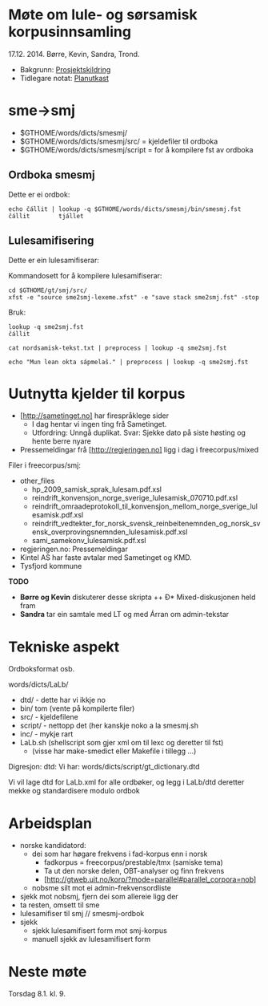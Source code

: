 # Møte om lule- og sørsamisk korpusinnsamling 

17.12. 2014. Børre, Kevin, Sandra, Trond.

* Bakgrunn: [Prosjektskildring](../Prosjektskildring.html)
* Tidlegare notat: [Planutkast](../Planutkast.html)

# sme→smj

* $GTHOME/words/dicts/smesmj/
* $GTHOME/words/dicts/smesmj/src/ = kjeldefiler til ordboka
* $GTHOME/words/dicts/smesmj/script = for å kompilere fst av ordboka

## Ordboka smesmj

Dette er ei ordbok:

```
echo čállit | lookup -q $GTHOME/words/dicts/smesmj/bin/smesmj.fst 
čállit        tjállet
```

## Lulesamifisering

Dette er ein lulesamifiserar:

Kommandosett for å kompilere lulesamifiserar: 

```
cd $GTHOME/gt/smj/src/
xfst -e "source sme2smj-lexeme.xfst" -e "save stack sme2smj.fst" -stop
```

Bruk:

```
lookup -q sme2smj.fst
čállit

cat nordsamisk-tekst.txt | preprocess | lookup -q sme2smj.fst

echo "Mun lean okta sápmelaš." | preprocess | lookup -q sme2smj.fst
```

# Uutnytta kjelder til korpus

* [http://sametinget.no] har firespråklege sider
    - I dag hentar vi ingen ting frå Sametinget. 
    - Utfordring: Unngå duplikat. Svar: Sjekke dato på siste høsting og hente berre nyare
* Pressemeldingar frå [http://regjeringen.no] ligg i dag i freecorpus/mixed

 
Filer i freecorpus/smj:

* other_files
    - hp_2009_samisk_sprak_lulesam.pdf.xsl
    - reindrift_konvensjon_norge_sverige_lulesamisk_070710.pdf.xsl
    - reindrift_omraadeprotokoll_til_konvensjon_mellom_norge_sverige_lulesamisk.pdf.xsl
    - reindrift_vedtekter_for_norsk_svensk_reinbeitenemnden_og_norsk_svensk_overprovingsnemnden_lulesamisk.pdf.xsl
    - sami_samekonv_lulesamisk.pdf.xsl
* regjeringen.no: Pressemeldingar
* Kintel AS har faste avtalar med Sametinget og KMD.
* Tysfjord kommune

**TODO**

* **Børre og Kevin** diskuterer desse skripta ++
Đ* Mixed-diskusjonen held fram
* **Sandra** tar ein samtale med LT og med Árran om admin-tekstar

# Tekniske aspekt

Ordboksformat osb.

words/dicts/LaLb/

* dtd/ - dette har vi ikkje no
* bin/ tom (vente på kompilerte filer)
* src/ - kjeldefilene
* script/ - nettopp det (her kanskje noko a la smesmj.sh
* inc/ - mykje rart
* LaLb.sh  (shellscript som gjer xml om til lexc og deretter til fst)
    - (visse har make-smedict eller Makefile i tillegg ...)

Digresjon: dtd:
Vi har: words/dicts/script/gt_dictionary.dtd

Vi vil lage dtd for LaLb.xml for alle ordbøker, og legg i LaLb/dtd
deretter mekke og standardisere modulo ordbok

# Arbeidsplan

* norske kandidatord: 
    - dei som har høgare frekvens i fad-korpus enn i norsk
        - fadkorpus = freecorpus/prestable/tmx (samiske tema) 
        - Ta ut den norske delen, OBT-analyser og finn frekvens
        - [http://gtweb.uit.no/korp/?mode=parallel#parallel_corpora=nob]
    - nobsme silt mot ei admin-frekvensordliste
* sjekk mot nobsmj, fjern dei som allereie ligg der
* ta resten, omsett til sme
* lulesamifiser til smj // smesmj-ordbok
* sjekk
    - sjekk lulesamifisert form mot smj-korpus
    - manuell sjekk av lulesamifisert form

# Neste møte

Torsdag 8.1. kl. 9.
